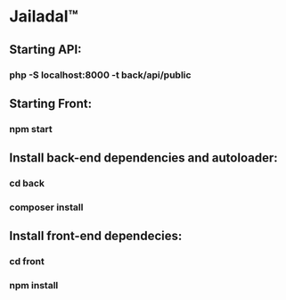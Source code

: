 # Jailadal™

## Starting API:
### php -S localhost:8000 -t back/api/public

## Starting Front:
### npm start

## Install back-end dependencies and autoloader:
### cd back
### composer install

## Install front-end dependecies:
### cd front
### npm install